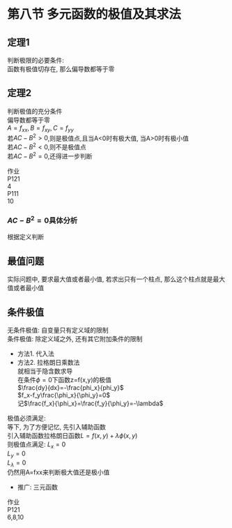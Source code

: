 # 第八节 多元函数的极值及其求法  



## 定理1  
判断极限的必要条件:  
函数有极值切存在, 那么偏导数都等于零

## 定理2  
判断极值的充分条件  
偏导数都等于零  
$A=f_{xx},B=f_{xy},C=f_{yy}$  
若$AC-B^2>0$,则是极值点,且当A<0时有极大值, 当A>0时有极小值  
若$AC-B^2<0$,则不是极值点  
若$AC-B^2=0$,还得进一步判断  

作业  
P121  
4  
P111   
10

### $AC-B^2=0$具体分析
根据定义判断  

## 最值问题  
实际问题中, 要求最大值或者最小值, 若求出只有一个柱点, 那么这个柱点就是最大值或者最小值   
## 条件极值  
无条件极值: 自变量只有定义域的限制  
条件极值: 除定义域之外, 还有其它附加条件的限制  
- 方法1. 代入法  
- 方法2. 拉格朗日乘数法  
就相当于隐含数求导  
在条件$\phi=0$下函数z=f(x,y)的极值  
$\frac{dy}{dx}=-\frac{phi_x}{phi_y}$  
$f_x-f_y\frac{\phi_x}{\phi_y}=0$  
记$\frac{f_x}{\phi_x}=\frac{f_y}{\phi_y}=-\lambda$  

极值必须满足:  
等下, 为了方便记忆, 先引入辅助函数  
引入辅助函数拉格朗日函数$L=f(x,y)+\lambda\phi(x,y)$  
则极值点满足:
$L_x=0$  
$L_y=0$  
$L_{\lambda}=0$  
仍然用A=fxx来判断极大值还是极小值  
- 推广: 三元函数  

作业  
P121  
6,8,10

